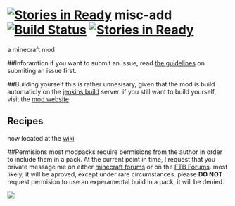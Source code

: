 [![Stories in Ready](https://badge.waffle.io/Johnsmith0508/misc-add.png?label=ready&title=Ready)](https://waffle.io/Johnsmith0508/misc-add)
misc-add [![Build Status](https://travis-ci.org/Johnsmith0508/misc-add.svg?branch=master)](https://travis-ci.org/Johnsmith0508/misc-add)  [![Stories in Ready](https://badge.waffle.io/Johnsmith0508/misc-add.png?label=ready&title=Ready)](https://waffle.io/Johnsmith0508/misc-add)
========

a minecraft mod

##Inforamtion
if you want to submit an issue, read [the guidelines](https://github.com/Johnsmith0508/misc-add/wiki/Guidelines-for-submiting-an-issue) on submiting an issue first.

##Building yourself
this is rather unnesisary, given that the mod is build automaticly on the [jenkins build](http://75.115.0.158) server. if you still want to build yourself, visit the [mod website](http://johnsmith0508.github.io/misc-add/)

## Recipes

now located at the [wiki](https://github.com/Johnsmith0508/misc-add/wiki)

##Permisions
most modpacks require permisions from the author in order to include them in a pack. At the current point in time, I request that you private message me on either [minecraft forums](http://google.com) or on the [FTB Forums](http://google.com). most likely, it will be aproved, except under rare circumstances. please __DO NOT__ request permision to use an experamental build in a pack, it will be denied.


![](https://github.com/johnsmith0508/misc-add/raw/master/ReadmeFolder/DenseBlock.png)
